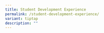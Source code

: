 ```yaml
---
title: Student Development Experience
permalink: /student-development-experience/
variant: tiptap
description: ""
---
```

<p></p>
